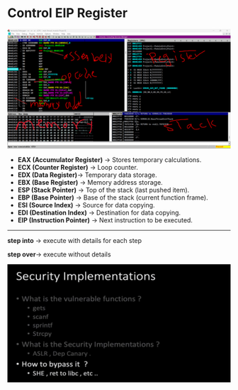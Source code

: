 # Control EIP Register

![2025-03-02 12\_27\_14-.png](<../../../.gitbook/assets/2025 03 02_12_27_14 .png>)

* **EAX (Accumulator Register)** → Stores temporary calculations.
* **ECX (Counter Register)** → Loop counter.
* **EDX (Data Register)**→ Temporary data storage.
* **EBX (Base Register)** → Memory address storage.
* **ESP (Stack Pointer)** → Top of the stack (last pushed item).
* **EBP (Base Pointer)** → Base of the stack (current function frame).
* **ESI (Source Index)** → Source for data copying.
* **EDI (Destination Index)** → Destination for data copying.
* **EIP (Instruction Pointer)** → Next instruction to be executed.

***

**step into** → execute with details for each step

**step over**→ execute without details

![image.png](<../../../.gitbook/assets/image (3).png>)
